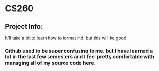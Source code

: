 # CS260

## Project Info:
It'll take a bit to learn how to format md. but this will be good.
### Github used to be super confusing to me, but I have learned a lot in the last few semesters and I feel pretty comfortable with managing all of my source code here.
